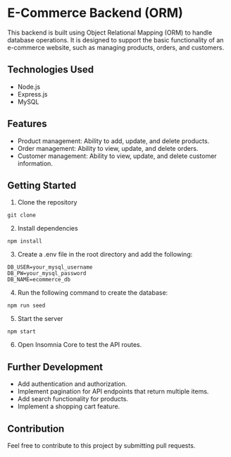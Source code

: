 # E-Commerce Backend (ORM)

This backend is built using Object Relational Mapping (ORM) to handle database operations. It is designed to support the basic functionality of an e-commerce website, such as managing products, orders, and customers.

## Technologies Used
- Node.js
- Express.js
- MySQL

## Features
- Product management: Ability to add, update, and delete products.
- Order management: Ability to view, update, and delete orders.
- Customer management: Ability to view, update, and delete customer information.

## Getting Started

1. Clone the repository
```
git clone
```
2. Install dependencies
```
npm install
```
3. Create a .env file in the root directory and add the following:
```
DB_USER=your_mysql_username
DB_PW=your_mysql_password
DB_NAME=ecommerce_db
```
4. Run the following command to create the database:
```
npm run seed
```
5. Start the server
```
npm start
```
6. Open Insomnia Core to test the API routes.

## Further Development

- Add authentication and authorization.
- Implement pagination for API endpoints that return multiple items.
- Add search functionality for products.
- Implement a shopping cart feature.

## Contribution

Feel free to contribute to this project by submitting pull requests.
